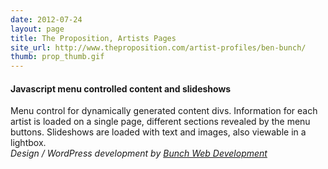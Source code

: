 ```yaml
---
date: 2012-07-24
layout: page
title: The Proposition, Artists Pages
site_url: http://www.theproposition.com/artist-profiles/ben-bunch/
thumb: prop_thumb.gif
---
```


#### Javascript menu controlled content and slideshows

Menu control for dynamically generated content divs.  Information for each artist is loaded on a single page, different sections revealed by the menu buttons.  Slideshows are loaded with text and images, also viewable in a lightbox.   
_Design / WordPress development by [Bunch Web Development](http://bunchwebdevelopment.com/index.php)_



